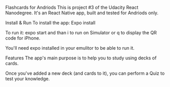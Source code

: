 Flashcards for Andriods
This is project #3 of the Udacity React Nanodegree. It's an React Native app, built and tested for Andriods only.

Install & Run
To install the app: Expo install

To run it: expo start and than i to run on Simulator or q to display the QR code for iPhone.

You'll need expo installed in your emulitor to be able to run it.

Features
The app's main purpose is to help you to study using decks of cards.

Once you've added a new deck (and cards to it), you can perform a Quiz to test your knowledge.
